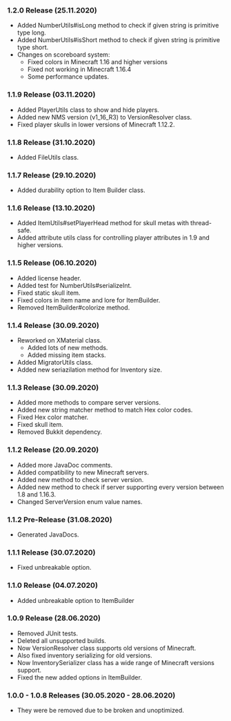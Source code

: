 ### 1.2.0 Release (25.11.2020)
* Added NumberUtils#isLong method to check if given string is primitive type long.
* Added NumberUtils#isShort method to check if given string is primitive type short.
* Changes on scoreboard system:
  * Fixed colors in Minecraft 1.16 and higher versions
  * Fixed not working in Minecraft 1.16.4
  * Some performance updates.

### 1.1.9 Release (03.11.2020)
* Added PlayerUtils class to show and hide players.
* Added new NMS version (v1_16_R3) to VersionResolver class.
* Fixed player skulls in lower versions of Minecraft 1.12.2.

### 1.1.8 Release (31.10.2020)
* Added FileUtils class.

### 1.1.7 Release (29.10.2020)
* Added durability option to Item Builder class.

### 1.1.6 Release (13.10.2020)
* Added ItemUtils#setPlayerHead method for skull metas with thread-safe.
* Added attribute utils class for controlling player attributes in 1.9 and higher versions.

### 1.1.5 Release (06.10.2020)
* Added license header.
* Added test for NumberUtils#serializeInt.
* Fixed static skull item.
* Fixed colors in item name and lore for ItemBuilder.
* Removed ItemBuilder#colorize method.

### 1.1.4 Release (30.09.2020)
* Reworked on XMaterial class.
  * Added lots of new methods.
  * Added missing item stacks.
* Added MigratorUtils class.
* Added new seriazilation method for Inventory size.

### 1.1.3 Release (30.09.2020)
* Added more methods to compare server versions.
* Added new string matcher method to match Hex color codes.
* Fixed Hex color matcher.
* Fixed skull item.
* Removed Bukkit dependency.

### 1.1.2 Release (20.09.2020)
* Added more JavaDoc comments.
* Added compatibility to new Minecraft servers.
* Added new method to check server version.
* Added new method to check if server supporting every version between 1.8 and 1.16.3.
* Changed ServerVersion enum value names.

### 1.1.2 Pre-Release (31.08.2020)
* Generated JavaDocs.

### 1.1.1 Release (30.07.2020)
* Fixed unbreakable option.

### 1.1.0 Release (04.07.2020)
* Added unbreakable option to ItemBuilder

### 1.0.9 Release (28.06.2020)
* Removed JUnit tests.
* Deleted all unsupported builds.
* Now VersionResolver class supports old versions of Minecraft.
* Also fixed inventory serializing for old versions.
* Now InventorySerializer class has a wide range of Minecraft versions support.
* Fixed the new added options in ItemBuilder.

### 1.0.0 - 1.0.8 Releases (30.05.2020 - 28.06.2020)
* They were be removed due to be broken and unoptimized.